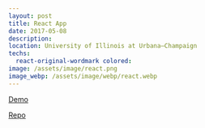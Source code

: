 ```yaml
---
layout: post
title: React App
date: 2017-05-08
description: 
location: University of Illinois at Urbana–Champaign
techs:
  react-original-wordmark colored:
image: /assets/image/react.png
image_webp: /assets/image/webp/react.webp
---
```


[Demo](http://dphuang2.github.io/Tic-tac-toe-React/)

[Repo](https://github.com/dphuang2/Tic-tac-toe-React)

